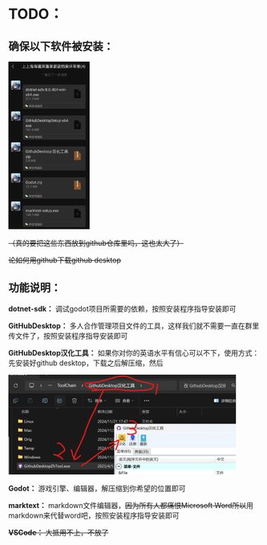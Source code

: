 # TODO：

## 确保以下软件被安装：

<img title="" src="./TODO/temp1.jpg" alt="（真的要把这些东西放到github仓库里吗，这也太大了）" width="162" data-align="center">

~~（真的要把这些东西放到github仓库里吗，这也太大了）~~

~~论如何用github下载github desktop~~

## 功能说明：

**dotnet-sdk：** 调试godot项目所需要的依赖，按照安装程序指导安装即可

**GitHubDesktop：** 多人合作管理项目文件的工具，这样我们就不需要一直在群里传文件了，按照安装程序指导安装即可

**GitHubDesktop汉化工具：** 如果你对你的英语水平有信心可以不下，使用方式：先安装好github desktop，下载之后解压缩，然后

<img title="" src="./TODO/temp2.png" alt="简单易懂的使用步骤" data-align="center" width="454">

**Godot：** 游戏引擎、编辑器，解压缩到你希望的位置即可

**marktext：** markdown文件编辑器，~~因为所有人都痛恨Microsoft Word所以~~用markdown来代替word吧，按照安装程序指导安装即可

~~**VSCode：** 大抵用不上，不放了~~